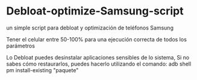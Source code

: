 # Debloat-optimize-Samsung-script
un simple script para debloat y optimización de teléfonos Samsung

Tener el celular entre 50-100% para una ejecución correcta de todos los parámetros

Lo Debloat puedes desinstalar aplicaciones sensibles de lo sistema, Si no sabes cómo restaurarlos, puedes hacerlo utilizando el comando:
adb shell pm install-existing "paquete"
